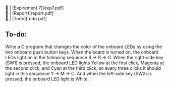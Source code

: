 🔗 | (Expirement 7)[exp7.pdf]   
🔗 | (Report)[report.pdf]   
🔗 | (Todo)[todo.pdf]   
## To-do:   
Write a C program that changes the color of the onboard LEDs by using the two onboard 
push button keys. When the board is turned on, the onboard LEDs light on in the following 
sequence B -> R -> G. When the right-side key (SW1) is pressed, the onboard LED lights
Yellow at the first click, Magenta at the second click, and Cyan at the third click, so every 
three clicks it should light in this sequence Y -> M -> C. And when the left-side key (SW2) 
is pressed, the onboard LED light is White.